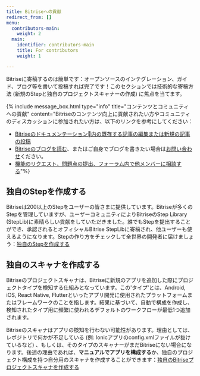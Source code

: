 ```yaml
---
title: Bitriseへの貢献
redirect_from: []
menu:
  contributors-main:
    weight: 2
  main:
    identifier: contributors-main
    title: For contributors
    weight: 1

---
```

Bitriseに寄稿するのは簡単です：オープンソースのインテグレーション、ガイド、ブログ等を書いて投稿すれば完了です！このセクションでは技術的な寄稿方法 (新規のStepと独自のプロジェクトスキャナーの作成) に焦点を当てます。

{% include message_box.html type="info" title="コンテンツとコミュニティへの貢献" content="Bitriseのコンテンツ向上に貢献されたい方やコミュニティのディスカッションに参加されたい方は、以下のリンクを参考にしてください：

* [Bitriseのドキュメンテーション内の既存する記事の編集または新規の記事の投稿](https://github.com/bitrise-io/devcenter/)
* [Bitriseのブログを読む](https://blog.bitrise.io/)、またはご自身でブログを書きたい場合は[お問い合わせ](https://www.bitrise.io/contact)ください。
* [機能のリクエスト、問題点の提出、フォーラム内で他メンバーに相談する](https://discuss.bitrise.io/)"%}

## 独自のStepを作成する

Bitriseは200以上のStepをユーザーの皆さまに提供しています。Bitriseが多くのStepを管理していますが、ユーザーコミュニティによりBitriseのStep Library (StepLib)に素晴らしい貢献をしていただきました。誰でもStepを提出することができ、承認されるとオフィシャルBitrise StepLibに寄稿され、他ユーザーも使えるようになります。Stepの作り方をチェックして全世界の開発者に届けましょう：[独自のStepを作成する](/contributors/create-your-own-step/)

## 独自のスキャナを作成する

Bitriseのプロジェクトスキャナは、Bitriseに新規のアプリを追加した際にプロジェクトタイプを検知する仕組みとなっています。この'タイプ'とは、Android, iOS, React Native, Flutterといったアプリ開発に使用されたプラットフォームまたはフレームワークのことを指します。結果に基づいて、自動で構成を作成し、検知されたタイプ用に頻繁に使われるデフォルトのワークフローが最低1つ追加されます。

Bitriseのスキャナはアプリの検知を行わない可能性があります。理由としては、レポジトリで何かが不足している (例: Ionicアプリのconfig.xmlファイルが抜けているなど) 、もしくは、そのタイプのスキャナーがまだBitriseにない場合になります。後述の理由であれば、**マニュアルでアプリを構成する**か、独自のプロジェクト構成を持つ自分用のスキャナを作成することができます：[独自のBitriseプロジェクトスキャナを作成する](/contributors/creating-your-own-bitrise-project-scanner/)